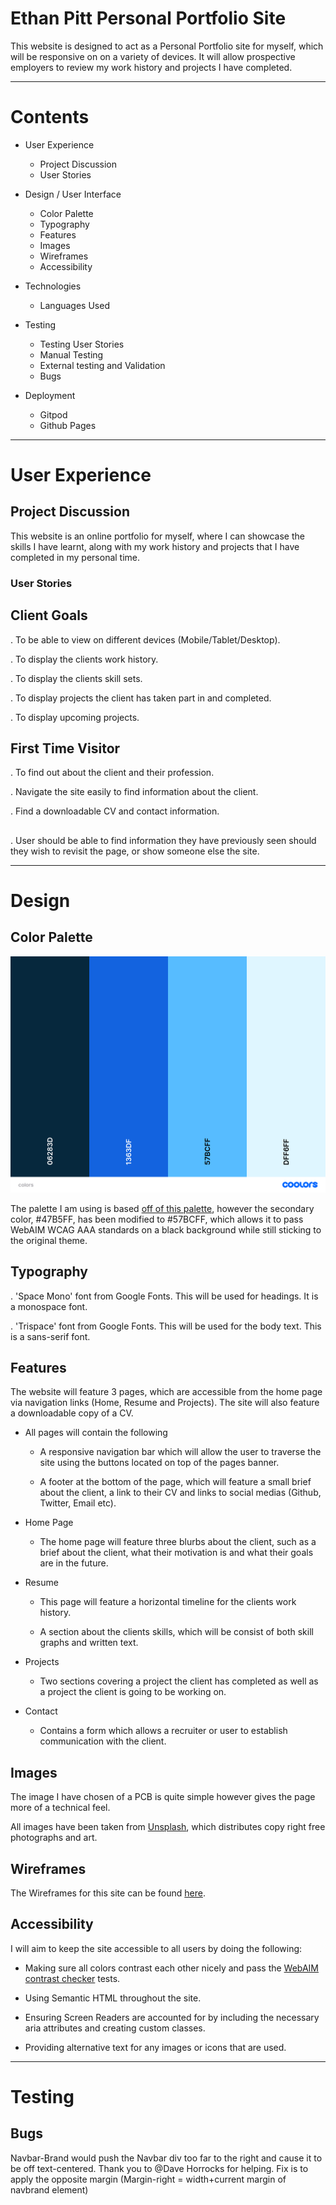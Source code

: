# Ethan Pitt Personal Portfolio Site

This website is designed to act as a Personal Portfolio site for myself, which will be responsive on on a variety of devices. It will allow prospective employers to review my work history and projects I have completed.

---

<!-- Add Mockup of site here from Am I Responsive-->

# Contents

* User Experience
    * Project Discussion
    * User Stories

* Design / User Interface
    * Color Palette
    * Typography
    * Features
    * Images
    * Wireframes
    * Accessibility

* Technologies
    * Languages Used

* Testing
    * Testing User Stories
    * Manual Testing
    * External testing and Validation
    * Bugs

* Deployment
    * Gitpod
    * Github Pages

---

# User Experience

## Project Discussion

This website is an online portfolio for myself, where I can showcase the skills I have learnt, along with my work history and projects that I have completed in my personal time.

### User Stories

## Client Goals
. To be able to view on different devices (Mobile/Tablet/Desktop).

. To display the clients work history.

. To display the clients skill sets.

. To display projects the client has taken part in and completed.

. To display upcoming projects.

## First Time Visitor
. To find out about the client and their profession.

. Navigate the site easily to find information about the client.

. Find a downloadable CV and contact information.

##

. User should be able to find information they have previously seen should they wish to revisit the page, or show someone else the site.



---

# Design

## Color Palette

![Ethan Pitt Portfolio Site Color Palette](docs/colors.png)

The palette I am using is based [off of this palette](https://colorhunt.co/palette/06283d1363df47b5ffdff6ff), however the secondary color, #47B5FF, has been modified to #57BCFF, which allows it to pass WebAIM WCAG AAA standards on a black background while still sticking to the original theme.

## Typography

. 'Space Mono' font from Google Fonts. This will be used for headings. It is a monospace font.

. 'Trispace' font from Google Fonts. This will be used for the body text. This is a sans-serif font.

## Features

The website will feature 3 pages, which are accessible from the home page via navigation links (Home, Resume and Projects). The site will also feature a downloadable copy of a CV.

* All pages will contain the following

    * A responsive navigation bar which will allow the user to traverse the site using the buttons located on top of the pages banner. 

    * A footer at the bottom of the page, which will feature a small brief about the client, a link to their CV and links to social medias (Github, Twitter, Email etc).

* Home Page

    * The home page will feature three blurbs about the client, such as a brief about the client, what their motivation is and what their goals are in the future.

* Resume

    * This page will feature a horizontal timeline for the clients work history.

    * A section about the clients skills, which will be consist of both skill graphs and written text.

* Projects

    * Two sections covering a project the client has completed as well as a project the client is going to be working on.

* Contact
    * Contains a form which allows a recruiter or user to establish communication with the client.


## Images

The image I have chosen of a PCB is quite simple however gives the page more of a technical feel.

All images have been taken from [Unsplash](https://www.unsplash.com), which distributes copy right free photographs and art.

## Wireframes

The Wireframes for this site can be found [here](docs/wireframes.pdf).

## Accessibility

I will aim to keep the site accessible to all users by doing the following:

* Making sure all colors contrast each other nicely and pass the [WebAIM contrast checker](https://webaim.org/resources/contrastchecker/) tests.

* Using Semantic HTML throughout the site.

* Ensuring Screen Readers are accounted for by including the necessary aria attributes and creating custom classes.

* Providing alternative text for any images or icons that are used.

---

# Testing

## Bugs

Navbar-Brand would push the Navbar div too far to the right and cause it to be off text-centered. Thank you to @Dave Horrocks for helping. Fix is to apply the opposite margin (Margin-right = width+current margin of navbrand element)